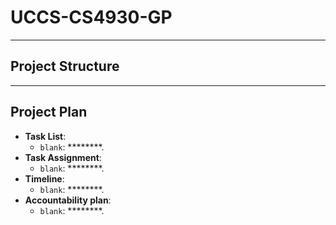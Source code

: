 # UCCS-CS4930-GP

********************

## Project Structure

*********************


## Project Plan

- **Task List**:
  - `blank`: ********.
- **Task Assignment**:
  - `blank`: ********.
- **Timeline**:
  - `blank`: ********.
- **Accountability plan**:
  - `blank`: ********.
